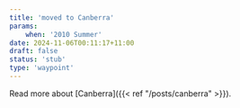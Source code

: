 ```yaml
---
title: 'moved to Canberra'
params:
    when: '2010 Summer'
date: 2024-11-06T00:11:17+11:00
draft: false
status: 'stub'
type: 'waypoint'
---
```


<!--more-->

Read more about [Canberra]({{< ref "/posts/canberra" >}}).